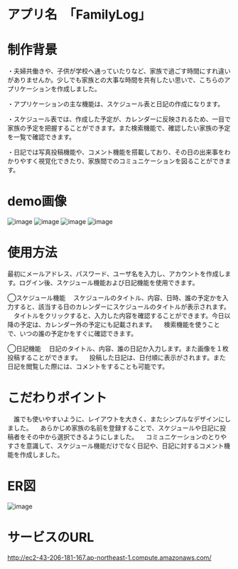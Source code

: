 # アプリ名　「FamilyLog」


# 制作背景
・夫婦共働きや、子供が学校へ通っていたりなど、家族で過ごす時間にすれ違いがありませんか。少しでも家族との大事な時間を共有したい思いで、こちらのアプリケーションを作成しました。

・アプリケーションの主な機能は、スケジュール表と日記の作成になります。

・スケジュール表では、作成した予定が、カレンダーに反映されるため、一目で家族の予定を把握することができます。また検索機能で、確認したい家族の予定を一覧で確認できます。

・日記では写真投稿機能や、コメント機能を搭載しており、その日の出来事をわかりやすく視覚化できたり、家族間でのコミュニケーションを図ることができます。


# demo画像
![image](https://user-images.githubusercontent.com/110988972/212349475-4a8be7dd-d84c-43a0-89a1-68c298cb391a.png)
![image](https://user-images.githubusercontent.com/110988972/212349022-150aaa33-a0cc-4f72-acfd-3576ddad53c3.png)
![image](https://user-images.githubusercontent.com/110988972/212349183-dd8a38ff-9b19-496f-95c0-b55ef6dd7010.png)
![image](https://user-images.githubusercontent.com/110988972/212869069-e39589b8-7e65-4a3c-bdf2-4c9f491b434e.png)

# 使用方法
最初にメールアドレス、パスワード、ユーザ名を入力し、アカウントを作成します。ログイン後、スケジュール機能および日記機能を使用できます。

◯スケジュール機能
　スケジュールのタイトル、内容、日時、誰の予定かを入力すると、該当する日のカレンダーにスケジュールのタイトルが表示されます。
　タイトルをクリックすると、入力した内容を確認することができます。今日以降の予定は、カレンダー外の予定にも記載されます。
　検索機能を使うことで、いつの誰の予定かをすぐに確認できます。

◯日記機能
　日記のタイトル、内容、誰の日記か入力します。また画像を１枚投稿することができます。
　投稿した日記は、日付順に表示がされます。また日記を閲覧した際には、コメントをすることも可能です。

# こだわりポイント
　誰でも使いやすいように、レイアウトを大きく、またシンプルなデザインにしました。
　あらかじめ家族の名前を登録することで、スケジュールや日記に投稿者をその中から選択できるようにしました。
　コミュニケーションのとりやすさを意識して、スケジュール機能だけでなく日記や、日記に対するコメント機能を作成しました。
　
# ER図
![image](https://user-images.githubusercontent.com/110988972/213737031-651aa556-80cf-418d-989d-43189db02076.png)

# サービスのURL
http://ec2-43-206-181-167.ap-northeast-1.compute.amazonaws.com/
